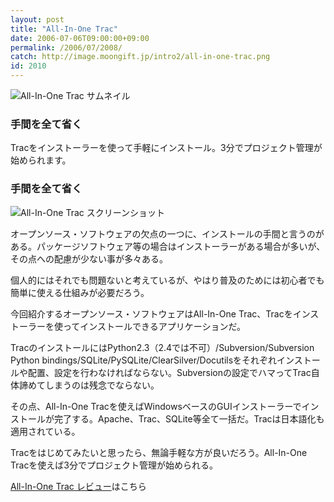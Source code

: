 ```yaml
---
layout: post
title: "All-In-One Trac"
date: 2006-07-06T09:00:00+09:00
permalink: /2006/07/2008/
catch: http://image.moongift.jp/intro2/all-in-one-trac.png
id: 2010
---
```

 ![All-In-One Trac サムネイル](http://image.moongift.jp/intro2/all-in-one-trac.t.png "All-In-One Trac サムネイル")
  

### 手間を全て省く
  
Tracをインストーラーを使って手軽にインストール。3分でプロジェクト管理が始められます。  
<!--more-->  

### 手間を全て省く
  

![All-In-One Trac スクリーンショット](http://image.moongift.jp/intro2/all-in-one-trac.png "All-In-One Trac スクリーンショット")

  

オープンソース・ソフトウェアの欠点の一つに、インストールの手間と言うのがある。パッケージソフトウェア等の場合はインストーラーがある場合が多いが、その点への配慮が少ない事が多々ある。

  

個人的にはそれでも問題ないと考えているが、やはり普及のためには初心者でも簡単に使える仕組みが必要だろう。

  

今回紹介するオープンソース・ソフトウェアはAll-In-One Trac、Tracをインストーラーを使ってインストールできるアプリケーションだ。

  

TracのインストールにはPython2.3（2.4では不可）/Subversion/Subversion Python bindings/SQLite/PySQLite/ClearSilver/Docutilsをそれぞれインストールや配置、設定を行わなければならない。Subversionの設定でハマってTrac自体諦めてしまうのは残念でならない。

  

その点、All-In-One Tracを使えばWindowsベースのGUIインストーラーでインストールが完了する。Apache、Trac、SQLite等全て一括だ。Tracは日本語化も適用されている。

  

Tracをはじめてみたいと思ったら、無論手軽な方が良いだろう。All-In-One Tracを使えば3分でプロジェクト管理が始められる。

  

[All-In-One Trac レビュー](http://oss.moongift.jp/review/i-2010.html)はこちら

